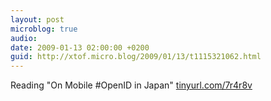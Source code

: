 ```yaml
---
layout: post
microblog: true
audio: 
date: 2009-01-13 02:00:00 +0200
guid: http://xtof.micro.blog/2009/01/13/t1115321062.html
---
```

Reading "On Mobile #OpenID in Japan"  [tinyurl.com/7r4r8v](http://tinyurl.com/7r4r8v)
